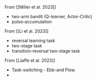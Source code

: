 From [[Miller et al. 2023]]
- two-arm bandit (Q-learner, Actor-Critic)
- pulse-accumulation

From [[Li et al. 2023]]
- reversal learning task
- two-stage task
- transition-reversal two-stage task

From [[Jaffe et al. 2023]]
- Task-switching - Ebb-and Flow.
- 